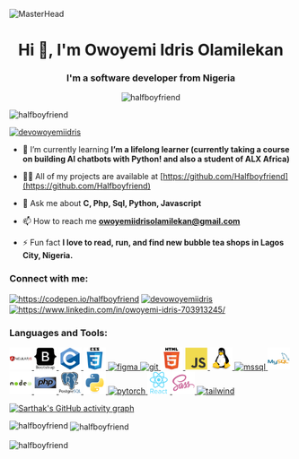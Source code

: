 ![MasterHead](https://1.bp.blogspot.com/-7A4WynwLsMw/XbBpCXG8fHI/AAAAAAAAMt4/uOa1bpLskYgrwGbllhSu2SDj_Mig8SXJQCLcBGAsYHQ/s1600/2000_600px.gif)

<h1 align="center">Hi 👋, I'm Owoyemi Idris Olamilekan</h1>
<h3 align="center">I'm a software developer from Nigeria</h3>


<p align="center" width="400"> <img src="https://media.tenor.com/qJ5evVs-_uUAAAAC/coding.gif" alt="halfboyfriend" /> </p>

<p align="left"> <img src="https://komarev.com/ghpvc/?username=halfboyfriend&label=Profile%20views&color=0e75b6&style=flat" alt="halfboyfriend" /> </p>

<p align="left"> <a href="https://twitter.com/devowoyemiidris" target="blank"><img src="https://img.shields.io/twitter/follow/devowoyemiidris?logo=twitter&style=for-the-badge" alt="devowoyemiidris" /></a> </p>

- 🌱 I’m currently learning **I’m a lifelong learner (currently taking a course on building AI chatbots with Python! and also a student of ALX Africa)**

- 👨‍💻 All of my projects are available at [https://github.com/Halfboyfriend](https://github.com/Halfboyfriend)

- 💬 Ask me about **C, Php, Sql, Python, Javascript**

- 📫 How to reach me **owoyemiidrisolamilekan@gmail.com**

- ⚡ Fun fact **I love to read, run, and find new bubble tea shops in Lagos City, Nigeria.**

<h3 align="left">Connect with me:</h3>
<p align="left">
<a href="https://codepen.io/https://codepen.io/halfboyfriend" target="blank"><img align="center" src="https://raw.githubusercontent.com/rahuldkjain/github-profile-readme-generator/master/src/images/icons/Social/codepen.svg" alt="https://codepen.io/halfboyfriend" height="30" width="40" /></a>
<a href="https://twitter.com/devowoyemiidris" target="blank"><img align="center" src="https://raw.githubusercontent.com/rahuldkjain/github-profile-readme-generator/master/src/images/icons/Social/twitter.svg" alt="devowoyemiidris" height="30" width="40" /></a>
<a href="https://linkedin.com/in/https://www.linkedin.com/in/owoyemi-idris-703913245/" target="blank"><img align="center" src="https://raw.githubusercontent.com/rahuldkjain/github-profile-readme-generator/master/src/images/icons/Social/linked-in-alt.svg" alt="https://www.linkedin.com/in/owoyemi-idris-703913245/" height="30" width="40" /></a>
</p>

<h3 align="left">Languages and Tools:</h3>
<p align="left"> <a href="https://angular.io" target="_blank" rel="noreferrer"> <img src="https://raw.githubusercontent.com/devicons/devicon/master/icons/angularjs/angularjs-original-wordmark.svg" alt="angularjs" width="40" height="40"/> </a> <a href="https://getbootstrap.com" target="_blank" rel="noreferrer"> <img src="https://raw.githubusercontent.com/devicons/devicon/master/icons/bootstrap/bootstrap-plain-wordmark.svg" alt="bootstrap" width="40" height="40"/> </a> <a href="https://www.cprogramming.com/" target="_blank" rel="noreferrer"> <img src="https://raw.githubusercontent.com/devicons/devicon/master/icons/c/c-original.svg" alt="c" width="40" height="40"/> </a> <a href="https://www.w3schools.com/css/" target="_blank" rel="noreferrer"> <img src="https://raw.githubusercontent.com/devicons/devicon/master/icons/css3/css3-original-wordmark.svg" alt="css3" width="40" height="40"/> </a> <a href="https://www.figma.com/" target="_blank" rel="noreferrer"> <img src="https://www.vectorlogo.zone/logos/figma/figma-icon.svg" alt="figma" width="40" height="40"/> </a> <a href="https://git-scm.com/" target="_blank" rel="noreferrer"> <img src="https://www.vectorlogo.zone/logos/git-scm/git-scm-icon.svg" alt="git" width="40" height="40"/> </a> <a href="https://www.w3.org/html/" target="_blank" rel="noreferrer"> <img src="https://raw.githubusercontent.com/devicons/devicon/master/icons/html5/html5-original-wordmark.svg" alt="html5" width="40" height="40"/> </a> <a href="https://developer.mozilla.org/en-US/docs/Web/JavaScript" target="_blank" rel="noreferrer"> <img src="https://raw.githubusercontent.com/devicons/devicon/master/icons/javascript/javascript-original.svg" alt="javascript" width="40" height="40"/> </a> <a href="https://www.linux.org/" target="_blank" rel="noreferrer"> <img src="https://raw.githubusercontent.com/devicons/devicon/master/icons/linux/linux-original.svg" alt="linux" width="40" height="40"/> </a> <a href="https://www.microsoft.com/en-us/sql-server" target="_blank" rel="noreferrer"> <img src="https://www.svgrepo.com/show/303229/microsoft-sql-server-logo.svg" alt="mssql" width="40" height="40"/> </a> <a href="https://www.mysql.com/" target="_blank" rel="noreferrer"> <img src="https://raw.githubusercontent.com/devicons/devicon/master/icons/mysql/mysql-original-wordmark.svg" alt="mysql" width="40" height="40"/> </a> <a href="https://nodejs.org" target="_blank" rel="noreferrer"> <img src="https://raw.githubusercontent.com/devicons/devicon/master/icons/nodejs/nodejs-original-wordmark.svg" alt="nodejs" width="40" height="40"/> </a> <a href="https://www.php.net" target="_blank" rel="noreferrer"> <img src="https://raw.githubusercontent.com/devicons/devicon/master/icons/php/php-original.svg" alt="php" width="40" height="40"/> </a> <a href="https://www.postgresql.org" target="_blank" rel="noreferrer"> <img src="https://raw.githubusercontent.com/devicons/devicon/master/icons/postgresql/postgresql-original-wordmark.svg" alt="postgresql" width="40" height="40"/> </a> <a href="https://www.python.org" target="_blank" rel="noreferrer"> <img src="https://raw.githubusercontent.com/devicons/devicon/master/icons/python/python-original.svg" alt="python" width="40" height="40"/> </a> <a href="https://pytorch.org/" target="_blank" rel="noreferrer"> <img src="https://www.vectorlogo.zone/logos/pytorch/pytorch-icon.svg" alt="pytorch" width="40" height="40"/> </a> <a href="https://reactjs.org/" target="_blank" rel="noreferrer"> <img src="https://raw.githubusercontent.com/devicons/devicon/master/icons/react/react-original-wordmark.svg" alt="react" width="40" height="40"/> </a> <a href="https://sass-lang.com" target="_blank" rel="noreferrer"> <img src="https://raw.githubusercontent.com/devicons/devicon/master/icons/sass/sass-original.svg" alt="sass" width="40" height="40"/> </a> <a href="https://tailwindcss.com/" target="_blank" rel="noreferrer"> <img src="https://www.vectorlogo.zone/logos/tailwindcss/tailwindcss-icon.svg" alt="tailwind" width="40" height="40"/> </a> </p
  
  [![Sarthak's GitHub activity graph](https://activity-graph.herokuapp.com/graph?username=halfboyfriend&&theme=xcode)](https://github.com/halfboyfriend)

<p><img align="left" src="https://github-readme-stats.vercel.app/api/top-langs?username=halfboyfriend&show_icons=true&locale=en&layout=compact" alt="halfboyfriend" /></p>

<p>&nbsp;<img align="center" src="https://github-readme-stats.vercel.app/api?username=halfboyfriend&show_icons=true&locale=en" alt="halfboyfriend" /></p>

<p><img align="center" src="https://github-readme-streak-stats.herokuapp.com/?user=halfboyfriend&" alt="halfboyfriend" /></p>
